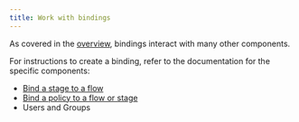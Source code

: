 ```yaml
---
title: Work with bindings
---
```


As covered in the [overview](./index.md), bindings interact with many other components.

For instructions to create a binding, refer to the documentation for the specific components:

-   [Bind a stage to a flow](../stages/index.md#bind-a-stage-to-a-flow)
-   [Bind a policy to a flow or stage](../../../customize/policies/working_with_policies/working_with_policies.md#bind-a-policy-to-a-flow-or-stage)
-   Users and Groups
